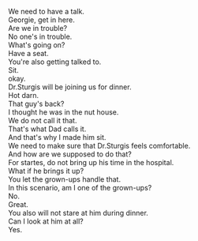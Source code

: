 


We need to have a talk.    
Georgie, get in here.    
Are we in trouble?    
No one's in trouble.    
What's going on?    
Have a seat.    
You're also getting talked to.    
Sit.    
okay.    
Dr.Sturgis will be joining us for dinner.    
Hot darn.    
That guy's back?    
I thought he was in the nut house.    
We do not call it that.    
That's what Dad calls it.    
And that's why I made him sit.    
We need to make sure that Dr.Sturgis feels comfortable.    
And how are we supposed to do that?    
For startes, do not bring up his time in the hospital.    
What if he brings it up?    
You let the grown-ups handle that.    
In this scenario, am I one of the grown-ups?    
No.    
Great.    
You also will not stare at him during dinner.    
Can I look at him at all?    
Yes.    





